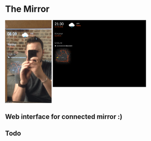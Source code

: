 # The Mirror

<img src="screen/screen.gif" width="30%">
<img src="screen/screen.png" width="60%" style="vertical-align: top;">

## Web interface for connected mirror :)

## Todo
